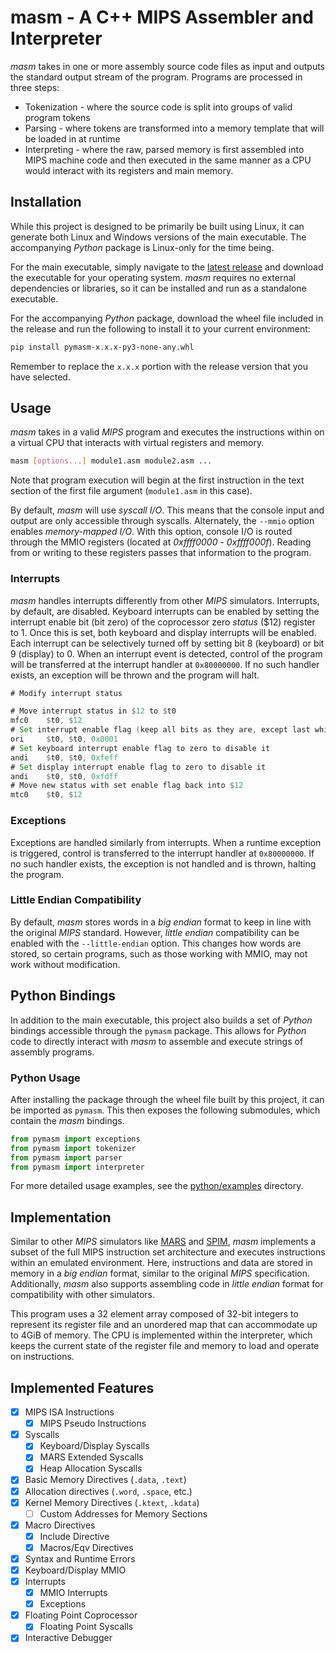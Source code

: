 # masm - A C++ MIPS Assembler and Interpreter

*masm* takes in one or more assembly source code files as input and outputs the standard output stream of the program. Programs are processed in three steps:

* Tokenization - where the source code is split into groups of valid program tokens
* Parsing - where tokens are transformed into a memory template that will be loaded in at runtime
* Interpreting - where the raw, parsed memory is first assembled into MIPS machine code and then executed in the same manner as a CPU would interact with its registers and main memory.

## Installation

While this project is designed to be primarily be built using Linux, it can generate both Linux and Windows versions of the main executable. The accompanying *Python* package is Linux-only for the time being.

For the main executable, simply navigate to the [latest release](https://github.com/matthew-pisano/masm/releases/latest) and download the executable for your operating system.  *masm* requires no external dependencies or libraries, so it can be installed and run as a standalone executable.

For the accompanying *Python* package, download the wheel file included in the release and run the following to install it to your current environment:

```bash
pip install pymasm-x.x.x-py3-none-any.whl 
```

Remember to replace the `x.x.x` portion with the release version that you have selected.

## Usage

*masm* takes in a valid *MIPS* program and executes the instructions within on a virtual CPU that interacts with virtual registers and memory.

```bash
masm [options...] module1.asm module2.asm ...
```

Note that program execution will begin at the first instruction in the text section of the first file argument (`module1.asm` in this case).

By default, *masm* will use *syscall I/O*. This means that the console input and output are only accessible through syscalls. Alternately, the `--mmio` option enables *memory-mapped I/O*. With this option, console I/O is routed through the MMIO registers (located at *0xffff0000* - *0xffff000f*). Reading from or writing to these registers passes that information to the program.

### Interrupts

*masm* handles interrupts differently from other *MIPS* simulators. Interrupts, by default, are disabled. Keyboard interrupts can be enabled by setting the interrupt enable bit (bit zero) of the coprocessor zero *status* ($12) register to 1. Once this is set, both keyboard and display interrupts will be enabled. Each interrupt can be selectively turned off by setting bit 8 (keyboard) or bit 9 (display) to 0. When an interrupt event is detected, control of the program will be transferred at the
interrupt
handler at `0x80000000`. If no such handler exists, an exception will be thrown and the program will halt.

```asm
# Modify interrupt status

# Move interrupt status in $12 to $t0
mfc0    $t0, $12
# Set interrupt enable flag (keep all bits as they are, except last which gets set)
ori     $t0, $t0, 0x0001
# Set keyboard interrupt enable flag to zero to disable it
andi    $t0, $t0, 0xfeff
# Set display interrupt enable flag to zero to disable it
andi    $t0, $t0, 0xfdff
# Move new status with set enable flag back into $12
mtc0    $t0, $12
```

### Exceptions

Exceptions are handled similarly from interrupts. When a runtime exception is triggered, control is transferred to the interrupt handler at `0x80000000`. If no such handler exists, the exception is not handled and is thrown, halting the program.

### Little Endian Compatibility

By default, *masm* stores words in a *big endian* format to keep in line with the original *MIPS* standard. However, *little endian* compatibility can be enabled with the `--little-endian` option. This changes how words are stored, so certain programs, such as those working with MMIO, may not work without modification.

## Python Bindings

In addition to the main executable, this project also builds a set of *Python* bindings accessible through the `pymasm` package. This allows for *Python* code to directly interact with *masm* to assemble and execute strings of assembly programs.

### Python Usage

After installing the package through the wheel file built by this project, it can be imported as `pymasm`. This then exposes the following submodules, which contain the *masm* bindings.

```python
from pymasm import exceptions
from pymasm import tokenizer
from pymasm import parser
from pymasm import interpreter
```

For more detailed usage examples, see the [python/examples](python/examples) directory.

## Implementation

Similar to other *MIPS* simulators like [MARS](https://dpetersanderson.github.io/) and [SPIM](https://spimsimulator.sourceforge.net/), *masm* implements a subset of the full MIPS instruction set architecture and executes instructions within an emulated environment. Here, instructions and data are stored in memory in a *big endian* format, similar to the original *MIPS* specification. Additionally, *masm* also supports assembling code in *little endian* format for compatibility with other
simulators.

This program uses a 32 element array composed of 32-bit integers to represent its register file and an unordered map that can accommodate up to 4GiB of memory. The CPU is implemented within the interpreter, which keeps the current state of the register file and memory to load and operate on instructions.

## Implemented Features

- [x] MIPS ISA Instructions
    - [x] MIPS Pseudo Instructions
- [X] Syscalls
    - [X] Keyboard/Display Syscalls
    - [X] MARS Extended Syscalls
    - [X] Heap Allocation Syscalls
- [X] Basic Memory Directives (`.data`, `.text`)
- [X] Allocation directives (`.word`, `.space`, etc.)
- [X] Kernel Memory Directives (`.ktext`, `.kdata`)
    - [ ] Custom Addresses for Memory Sections
- [X] Macro Directives
    - [X] Include Directive
    - [X] Macros/Eqv Directives
- [X] Syntax and Runtime Errors
- [X] Keyboard/Display MMIO
- [X] Interrupts
    - [X] MMIO Interrupts
    - [X] Exceptions
- [X] Floating Point Coprocessor
    - [X] Floating Point Syscalls
- [X] Interactive Debugger
